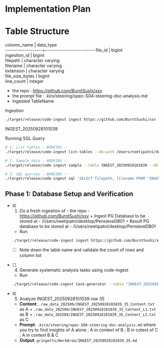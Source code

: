 # Implementation Plan

# Table Structure

column_name        | data_type               
-------------------+-------------------------
file_id            | bigint                  
ingestion_id       | bigint                  
filepath           | character varying       
filename           | character varying       
extension          | character varying       
file_size_bytes    | bigint                  
line_count         | integer   

- the repo : https://github.com/BurntSushi/xsv
- the prompt file : .kiro/steering/spec-S04-steering-doc-analysis.md
- Ingested TableName


Ingestion
``` bash
./target/release/code-ingest ingest https://github.com/BurntSushi/xsv --db-path /Users/neetipatni/desktop/PensieveDB01
```
INGEST_20250928101039

Running SQL Query
``` bash
# 1. List tables - WORKING ✅
./target/release/code-ingest list-tables --db-path /Users/neetipatni/desktop/PensieveDB01

# 2. Sample data - WORKING ✅  
./target/release/code-ingest sample --table INGEST_20250928101039 --db-path /Users/neetipatni/desktop/PensieveDB01

# 3. SQL queries - WORKING ✅
./target/release/code-ingest sql 'SELECT filepath, filename FROM "INGEST_20250928101039" LIMIT 5' --db-path /Users/neetipatni/desktop/PensieveDB01

```


## Phase 1: Database Setup and Verification

- [x] 1. Do a fresh ingestion of - the repo - https://github.com/BurntSushi/xsv + Ingest PG Database to be stored at - /Users/neetipatni/desktop/PensieveDB01 + Result PG database to be stored at -  /Users/neetipatni/desktop/PensieveDB01
  - Run
  ``` bash
  ./target/release/code-ingest ingest https://github.com/BurntSushi/xsv --db-path /Users/neetipatni/desktop/PensieveDB01
  ```
  - [ ] Note down the table name and validate the count of rows and column list


- [ ] 4. Generate systematic analysis tasks using code-ingest
  - Run
  ``` bash
  ./target/release/code-ingest task-generator --table "INGEST_20250928101039" --db-path /Users/neetipatni/desktop/PensieveDB01 --output-file .kiro/specs/S04-codebase-analysis-burnt-sushi-xsv/xsv-analysis-tasks.md
  ```

- [x] 5. Analyze INGEST_20250928101039 row 35 
  - **Content**: `.raw_data_202509/INGEST_20250928101039_35_Content.txt` as A + `.raw_data_202509/INGEST_20250928101039_35_Content_L1.txt` as B + `.raw_data_202509/INGEST_20250928101039_35_Content_L2.txt` as C
  - **Prompt**: `.kiro/steering/spec-S04-steering-doc-analysis.md` where you try to find insights of A alone ; A in context of B ; B in cotext of C ; A in context B & C
  - **Output**: `gringotts/WorkArea/INGEST_20250928101039_35.md`
